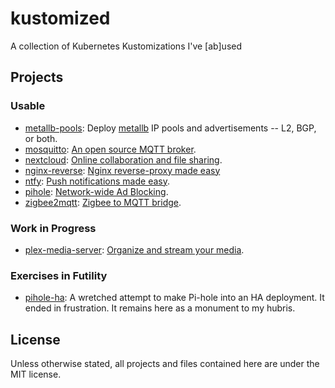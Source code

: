 # kustomized
A collection of Kubernetes Kustomizations I've [ab]used

## Projects

### Usable

* [metallb-pools](metallb-pools/README.md): Deploy [metallb](https://metallb.io)
  IP pools and advertisements -- L2, BGP, or both.
* [mosquitto](mosquitto/README.md): [An open source MQTT
  broker](https://mosquitto.org).
* [nextcloud](nextcloud/README.md): [Online collaboration and file
  sharing](https://nextcloud.com).
* [nginx-reverse](nginx-reverse/README.md): [Nginx reverse-proxy made easy](https://nginx.com)
* [ntfy](ntfy/README.md): [Push notifications made easy](https://ntfy.sh).
* [pihole](pihole/README.md): [Network-wide Ad Blocking](https://pi-hole.net).
* [zigbee2mqtt](zigbee2mqtt/README.md): [Zigbee to MQTT bridge](https://zigbee2mqtt.io).

### Work in Progress

* [plex-media-server](plex-media-server/README.md): [Organize and stream your
  media](https://plex.tv).

### Exercises in Futility

* [pihole-ha](pihole-ha/README.md): A wretched attempt to make Pi-hole into an
  HA deployment. It ended in frustration. It remains here as a monument to my
  hubris.

## License

Unless otherwise stated, all projects and files contained here are under the MIT
license.
